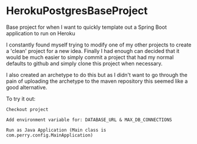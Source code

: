 # HerokuPostgresBaseProject
Base project for when I want to quickly template out a Spring Boot application to run on Heroku

I constantly found myself trying to modify one of my other projects to create a 'clean' project for a new idea.  Finally I had enough can decided that it would be much easier to simply commit a project that had my normal defaults to github and simply clone this project when necessary.

I also created an archetype to do this but as I didn't want to go through the pain of uploading the archetype to the maven repository this seemed like a good alternative.

To try it out:

`Checkout project`

`Add environment variable for: DATABASE_URL & MAX_DB_CONNECTIONS`

`Run as Java Application (Main class is com.perry.config.MainApplication) `
